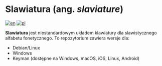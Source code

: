 # Slawiatura (ang. *slaviature*) 

[![en](https://img.shields.io/badge/lang-en-blue.svg)](https://github.com/IS-UMK/Slaviature/blob/master/README.md)
[![pl](https://img.shields.io/badge/lang-pl-red.svg)](https://github.com/IS-UMK/Slaviature/blob/master/README_pl.md)

**Slawiatura** jest niestandardowym układem klawiatury dla slawistycznego alfabetu fonetycznego. To repozytorium zawiera wersje dla:

- Debian/Linux
- Windows
- Keyman (dostępne na Windows, macOS, iOS, Linux, Android)
